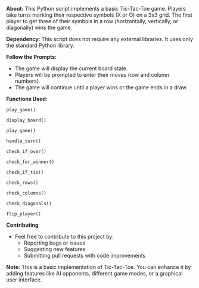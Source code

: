 **About:** This Python script implements a basic Tic-Tac-Toe game. Players take turns marking their respective symbols (X or O) on a 3x3 grid. 
The first player to get three of their symbols in a row (horizontally, vertically, or diagonally) wins the game. 

**Dependency**: This script does not require any external libraries. It uses only the standard Python library.

**Follow the Prompts:**
- The game will display the current board state.
- Players will be prompted to enter their moves (row and column numbers).
- The game will continue until a player wins or the game ends in a draw.

**Functions Used:**

```
play_game()

display_board()

play_game()

handle_turn()

check_if_over()

check_for_winner()

check_if_tie()

check_rows()

check_columns()

check_diagonals()

flip_player()
```
**Contributing**
- Feel free to contribute to this project by:
    - Reporting bugs or issues
    - Suggesting new features
    - Submitting pull requests with code improvements

**Note:** This is a basic implementation of Tic-Tac-Toe. You can enhance it by adding features like AI opponents, different game modes, or a graphical user interface.


